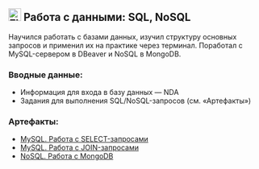 ## <img src="https://raw.githubusercontent.com/Tarikul-Islam-Anik/Animated-Fluent-Emojis/master/Emojis/Objects/Floppy%20Disk.png" alt="Floppy Disk" width="25" height="25" /> Работа с данными: SQL, NoSQL

Научился работать с базами данных, изучил структуру основных запросов и применил их на практике через терминал. Поработал с MySQL-сервером в DBeaver и NoSQL в MongoDB.

### Вводные данные:

* Информация для входа в базу данных — NDA
* Задания для выполнения SQL/NoSQL-запросов (см. «Артефакты»)

### Артефакты:

* [MySQL. Работа с SELECT-запросами](https://docs.google.com/spreadsheets/d/1EC18X11bJIfwrrZc-kPUsH6KiMAPxbh66RTBQVs-5hc/edit?usp=sharing)
* [MySQL. Работа с JOIN-запросами](https://docs.google.com/spreadsheets/d/1k4OVghk6aC2MG2HGIccO_84ybiIpDoEeIi9mjEo3ckk/edit?usp=sharing)
* [NoSQL. Работа с MongoDB](https://docs.google.com/spreadsheets/d/1qepo7wLr2KD1NYnKeSOnbJO0KBk4ZtewuBjx3ctw2Eg/edit?usp=sharing)
